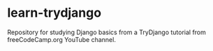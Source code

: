 # learn-trydjango
Repository for studying Django basics from a TryDjango tutorial from freeCodeCamp.org YouTube channel.
